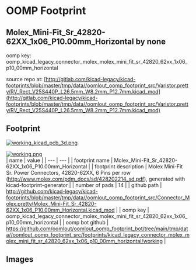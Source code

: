 # OOMP Footprint  
## Molex_Mini-Fit_Sr_42820-62XX_1x06_P10.00mm_Horizontal  by none  
  
oomp key: oomp_kicad_legacy_connector_molex_molex_mini_fit_sr_42820_62xx_1x06_p10_00mm_horizontal  
  
source repo at: [http://gitlab.com/kicad-legacy/kicad-footprints/blob/master/tmp/data//oomlout_oomp_footprint_src/Varistor.pretty/RV_Rect_V25S440P_L26.5mm_W8.2mm_P12.7mm.kicad_mod](http://gitlab.com/kicad-legacy/kicad-footprints/blob/master/tmp/data//oomlout_oomp_footprint_src/Varistor.pretty/RV_Rect_V25S440P_L26.5mm_W8.2mm_P12.7mm.kicad_mod)  
## Footprint  
  
[![working_kicad_pcb_3d.png](working_kicad_pcb_3d_600.png)](working_kicad_pcb_3d.png)  
  
[![working.png](working_600.png)](working.png)  
| name | value | 
| --- | --- | 
| footprint name | Molex_Mini-Fit_Sr_42820-62XX_1x06_P10.00mm_Horizontal | 
| footprint description | Molex Mini-Fit Sr. Power Connectors, 42820-62XX, 6 Pins per row (http://www.molex.com/pdm_docs/sd/428202214_sd.pdf), generated with kicad-footprint-generator | 
| number of pads | 14 | 
| github path | http://github.com/kicad-legacy/kicad-footprints/blob/master/tmp/data//oomlout_oomp_footprint_src/Connector_Molex.pretty/Molex_Mini-Fit_Sr_42820-62XX_1x06_P10.00mm_Horizontal.kicad_mod | 
| oomp key | oomp_kicad_legacy_connector_molex_molex_mini_fit_sr_42820_62xx_1x06_p10_00mm_horizontal | 
| oomp bot github | https://github.com/oomlout/oomlout_oomp_footprint_bot/tree/main/tmp/data//oomlout_oomp_footprint_src/footprints/kicad_legacy_connector_molex_molex_mini_fit_sr_42820_62xx_1x06_p10_00mm_horizontal/working | 
## Images  
